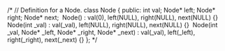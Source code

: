 /*
// Definition for a Node.
class Node {
public:
int val;
Node* left;
Node* right;
Node* next;
​
Node() : val(0), left(NULL), right(NULL), next(NULL) {}
​
Node(int _val) : val(_val), left(NULL), right(NULL), next(NULL) {}
​
Node(int _val, Node* _left, Node* _right, Node* _next)
: val(_val), left(_left), right(_right), next(_next) {}
};
*/
​